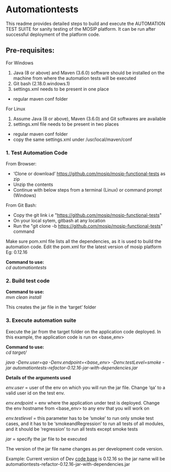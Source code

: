 # Automationtests
This readme provides detailed steps to build and execute the AUTOMATION TEST SUITE for sanity testing of the MOSIP platform. It can be run after successful deployment of the platform code.

## Pre-requisites:
For Windows
1. Java (8 or above) and Maven (3.6.0) software should be installed on the machine from where the automation tests will be executed
2. Git bash (2.18.0.windows.1)
3. settings.xml needs to be present in one place
- regular maven conf folder

For Linux
1. Assume Java (8 or above), Maven (3.6.0) and Git softwares are available
2. settings.xml file needs to be present in two places
- regular maven conf folder
- copy the same settings.xml under /usr/local/maven/conf

### 1. Test Automation Code
From Browser:
-	‘Clone or download’ https://github.com/mosip/mosip-functional-tests as zip 
-	Unzip the contents
- Continue with below steps from a terminal (Linux) or command prompt (Windows)

From Git Bash:
- Copy the git link i.e "https://github.com/mosip/mosip-functional-tests"
- On your local sytem, gitbash at any location
- Run the "git clone -b https://github.com/mosip/mosip-functional-tests" command

Make sure pom.xml file lists all the dependencies, as it is used to build the automation code.
Edit the pom.xml for the latest version of mosip platform Eg: <version>0.12.16</version>

**Command to use:** 
<br>_cd automationtests_<br>

### 2. Build test code
**Command to use:**
<br>_mvn clean install_<br>

This creates the jar file in the ‘target’ folder

### 3. Execute automation suite
Execute the jar from the target folder on the application code deployed. In this example, the application code is run on <base_env>

**Command to use:**
<br>_cd target/_<br>

_java -Denv.user=qa -Denv.endpoint=<base_env> -Denv.testLevel=smoke -jar automationtests-refactor-0.12.16-jar-with-dependencies.jar_

**Details of the arguments used**

_env.user_ = user of the env on which you will run the jar file. Change ‘qa’ to a valid user id on the test env.

_env.endpoint_ = env where the application under test is deployed. Change the env hostname from <base_env> to any env that you will work on

_env.testlevel_ = this parameter has to be ‘smoke’ to run only smoke test cases, and it has to be ‘smokeandRegression’ to run all tests of all modules, and it should be ‘regression’ to run all tests except smoke tests

_jar_ = specify the jar file to be executed

The version of the jar file name changes as per development code version. 

Example: Current version of Dev [code base](https://github.com/mosip/mosip-platform) is 0.12.16 so the jar name will be automationtests-refactor-0.12.16-jar-with-dependencies.jar

